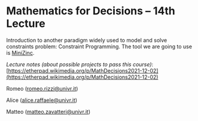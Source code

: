 # Mathematics for Decisions – 14th Lecture

Introduction to another paradigm widely used to model and solve constraints problem: Constraint Programming.
The tool we are going to use is [MiniZinc](https://www.minizinc.org/).

*Lecture notes (about possible projects to pass this course)*: [https://etherpad.wikimedia.org/p/MathDecisions2021-12-02](https://etherpad.wikimedia.org/p/MathDecisions2021-12-02)

Romeo (romeo.rizzi@univr.it)

Alice (alice.raffaele@univr.it)

Matteo (matteo.zavatteri@univr.it)
